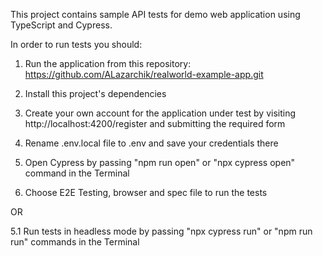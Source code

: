 This project contains sample API tests for demo web application using TypeScript and Cypress.

In order to run tests you should:

1. Run the application from this repository: https://github.com/ALazarchik/realworld-example-app.git
2. Install this project's dependencies
3. Create your own account for the application under test by visiting http://localhost:4200/register and submitting the required form
4. Rename .env.local file to .env and save your credentials there

5. Open Cypress by passing "npm run open" or "npx cypress open" command in the Terminal
6. Choose E2E Testing, browser and spec file to run the tests

OR

5.1 Run tests in headless mode by passing "npx cypress run" or "npm run run" commands in the Terminal
